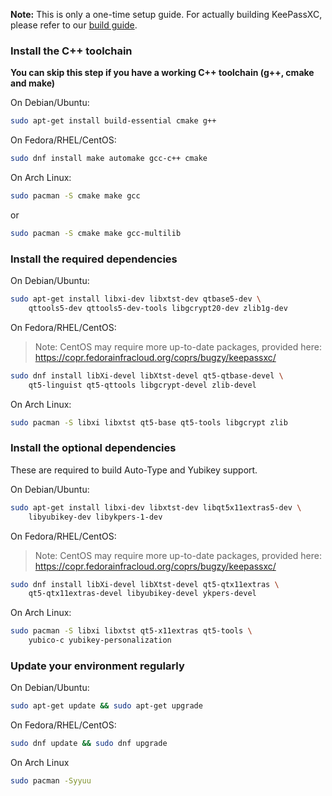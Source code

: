 **Note:** This is only a one-time setup guide. For actually building KeePassXC, please refer to our [build guide](Building-KeePassXC).

### Install the C++ toolchain
**You can skip this step if you have a working C++ toolchain (g++, cmake and make)**

On Debian/Ubuntu:

```bash
sudo apt-get install build-essential cmake g++
```

On Fedora/RHEL/CentOS:

```bash
sudo dnf install make automake gcc-c++ cmake 
```

On Arch Linux:

```bash
sudo pacman -S cmake make gcc
```
or
```bash
sudo pacman -S cmake make gcc-multilib
```

### Install the required dependencies

On Debian/Ubuntu:

```bash
sudo apt-get install libxi-dev libxtst-dev qtbase5-dev \
    qttools5-dev qttools5-dev-tools libgcrypt20-dev zlib1g-dev
```

On Fedora/RHEL/CentOS:

> Note: CentOS may require more up-to-date packages, provided here: https://copr.fedorainfracloud.org/coprs/bugzy/keepassxc/

```bash
sudo dnf install libXi-devel libXtst-devel qt5-qtbase-devel \
    qt5-linguist qt5-qttools libgcrypt-devel zlib-devel
```

On Arch Linux:
```bash
sudo pacman -S libxi libxtst qt5-base qt5-tools libgcrypt zlib
```

### Install the optional dependencies

These are required to build Auto-Type and Yubikey support.

On Debian/Ubuntu:

```bash
sudo apt-get install libxi-dev libxtst-dev libqt5x11extras5-dev \
    libyubikey-dev libykpers-1-dev
```

On Fedora/RHEL/CentOS:

> Note: CentOS may require more up-to-date packages, provided here: https://copr.fedorainfracloud.org/coprs/bugzy/keepassxc/

```bash
sudo dnf install libXi-devel libXtst-devel qt5-qtx11extras \
    qt5-qtx11extras-devel libyubikey-devel ykpers-devel
```

On Arch Linux:
```bash
sudo pacman -S libxi libxtst qt5-x11extras qt5-tools \
    yubico-c yubikey-personalization
```

### Update your environment regularly

On Debian/Ubuntu:

```bash
sudo apt-get update && sudo apt-get upgrade
```

On Fedora/RHEL/CentOS:

```bash
sudo dnf update && sudo dnf upgrade
```

On Arch Linux

```bash
sudo pacman -Syyuu
```